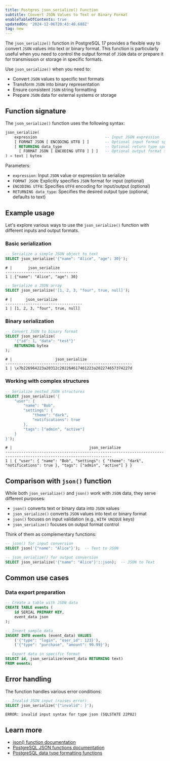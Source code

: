 ```yaml
---
title: Postgres json_serialize() Function
subtitle: Convert JSON Values to Text or Binary Format
enableTableOfContents: true
updatedOn: '2024-12-06T20:43:48.688Z'
tag: new
---
```


The `json_serialize()` function in PostgreSQL 17 provides a flexible way to convert `JSON` values into text or binary format. This function is particularly useful when you need to control the output format of `JSON` data or prepare it for transmission or storage in specific formats.

Use `json_serialize()` when you need to:

- Convert `JSON` values to specific text formats
- Transform `JSON` into binary representation
- Ensure consistent `JSON` string formatting
- Prepare `JSON` data for external systems or storage

<CTA />

## Function signature

The `json_serialize()` function uses the following syntax:

```sql
json_serialize(
    expression                              -- Input JSON expression
    [ FORMAT JSON [ ENCODING UTF8 ] ]       -- Optional input format specification
    [ RETURNING data_type                   -- Optional return type specification
      [ FORMAT JSON [ ENCODING UTF8 ] ] ]   -- Optional output format specification
) → text | bytea
```

Parameters:

- `expression`: Input `JSON` value or expression to serialize
- `FORMAT JSON`: Explicitly specifies `JSON` format for input (optional)
- `ENCODING UTF8`: Specifies `UTF8` encoding for input/output (optional)
- `RETURNING data_type`: Specifies the desired output type (optional, defaults to text)

## Example usage

Let's explore various ways to use the `json_serialize()` function with different inputs and output formats.

### Basic serialization

```sql
-- Serialize a simple JSON object to text
SELECT json_serialize('{"name": "Alice", "age": 30}');
```

```text
# |       json_serialize
--------------------------------
1 | {"name": "Alice", "age": 30}
```

```sql
-- Serialize a JSON array
SELECT json_serialize('[1, 2, 3, "four", true, null]');
```

```text
# |      json_serialize
----------------------------------
1 | [1, 2, 3, "four", true, null]
```

### Binary serialization

```sql
-- Convert JSON to binary format
SELECT json_serialize(
    '{"id": 1, "data": "test"}'
    RETURNING bytea
);
```

```text
# |                   json_serialize
--------------------------------------------------------
1 | \x7b226964223a20312c202264617461223a202274657374227d
```

### Working with complex structures

```sql
-- Serialize nested JSON structures
SELECT json_serialize('{
    "user": {
        "name": "Bob",
        "settings": {
            "theme": "dark",
            "notifications": true
        },
        "tags": ["admin", "active"]
    }
}');
```

```text
# |                                  json_serialize
---------------------------------------------------------------------------------------------------------------------
1 | { "user": { "name": "Bob", "settings": { "theme": "dark", "notifications": true }, "tags": ["admin", "active"] } }
```

## Comparison with `json()` function

While both `json_serialize()` and `json()` work with `JSON` data, they serve different purposes:

- `json()` converts text or binary data into `JSON` values
- `json_serialize()` converts `JSON` values into text or binary format
- `json()` focuses on input validation (e.g., `WITH UNIQUE` keys)
- `json_serialize()` focuses on output format control

Think of them as complementary functions:

```sql
-- json() for input conversion
SELECT json('{"name": "Alice"}');  -- Text to JSON

-- json_serialize() for output conversion
SELECT json_serialize('{"name": "Alice"}'::json);  -- JSON to Text
```

## Common use cases

### Data export preparation

```sql
-- Create a table with JSON data
CREATE TABLE events (
    id SERIAL PRIMARY KEY,
    event_data json
);

-- Insert sample data
INSERT INTO events (event_data) VALUES
    ('{"type": "login", "user_id": 123}'),
    ('{"type": "purchase", "amount": 99.99}');

-- Export data in specific format
SELECT id, json_serialize(event_data RETURNING text)
FROM events;
```

## Error handling

The function handles various error conditions:

```sql
-- Invalid JSON input (raises error)
SELECT json_serialize('{"invalid": }');
```

```text
ERROR: invalid input syntax for type json (SQLSTATE 22P02)
```

## Learn more

- [json() function documentation](/docs/functions/json)
- [PostgreSQL JSON functions documentation](https://www.postgresql.org/docs/current/functions-json.html)
- [PostgreSQL data type formatting functions](https://www.postgresql.org/docs/current/functions-formatting.html)
